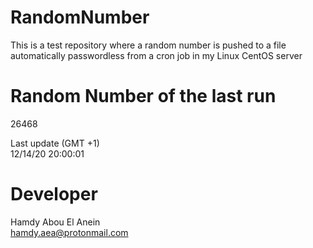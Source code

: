 # RandomNumber    
This is a test repository where a random number is pushed to a file automatically passwordless from a cron job in my Linux CentOS server    
# Random Number of the last run   
26468
      
Last update (GMT +1)    
12/14/20 20:00:01
# Developer    
Hamdy Abou El Anein   
hamdy.aea@protonmail.com
